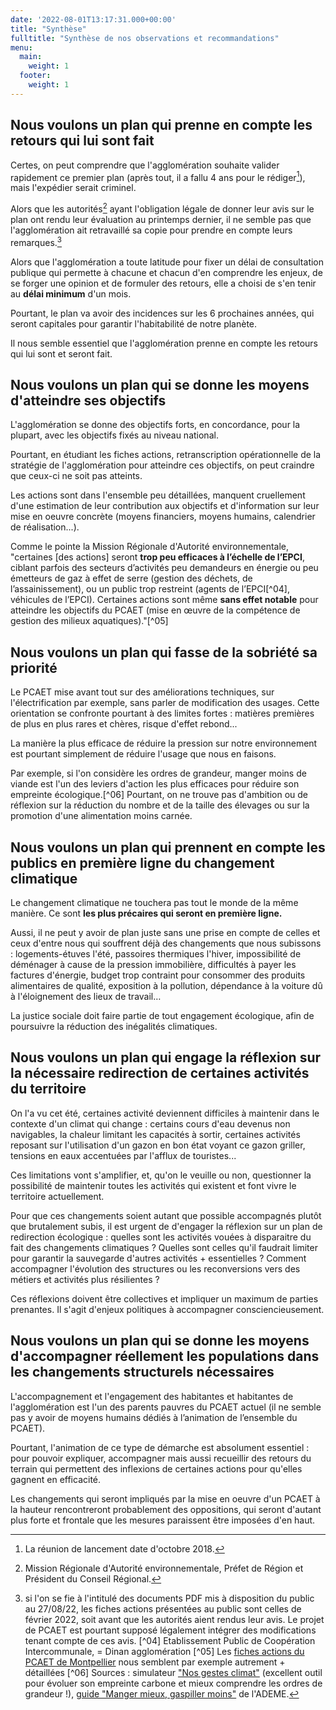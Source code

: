 ```yaml
---
date: '2022-08-01T13:17:31.000+00:00'
title: "Synthèse"
fulltitle: "Synthèse de nos observations et recommandations"
menu:
  main:
    weight: 1
  footer:
    weight: 1
---
```


## Nous voulons un plan qui prenne en compte les retours qui lui sont fait

Certes, on peut comprendre que l'agglomération souhaite valider rapidement ce premier plan (après tout, il a fallu 4 ans pour le rédiger[^01]), mais l'expédier serait criminel.

Alors que les autorités[^02] ayant l'obligation légale de donner leur avis sur le plan ont rendu leur évaluation au printemps dernier, il ne semble pas que l'agglomération ait retravaillé sa copie pour prendre en compte leurs remarques.[^03]

Alors que l'agglomération a toute latitude pour fixer un délai de consultation publique qui permette à chacune et chacun d'en comprendre les enjeux, de se forger une opinion et de formuler des retours, elle a choisi de s'en tenir au **délai minimum** d'un mois.

Pourtant, le plan va avoir des incidences sur les 6 prochaines années, qui seront capitales pour garantir l'habitabilité de notre planète.

Il nous semble essentiel que l'agglomération prenne en compte les retours qui lui sont et seront fait.

## Nous voulons un plan qui se donne les moyens d'atteindre ses objectifs

L'agglomération se donne des objectifs forts, en concordance, pour la plupart, avec les objectifs fixés au niveau national.

Pourtant, en étudiant les fiches actions, retranscription opérationnelle de la stratégie de l'agglomération pour atteindre ces objectifs, on peut craindre que ceux-ci ne soit pas atteints.

Les actions sont dans l'ensemble peu détaillées, manquent cruellement d'une estimation de leur contribution aux objectifs et d'information sur leur mise en oeuvre concrète (moyens financiers, moyens humains, calendrier de réalisation...).

Comme le pointe la Mission Régionale d'Autorité environnementale, "certaines [des actions] seront **trop peu efficaces à l’échelle de l’EPCI**, ciblant parfois des secteurs d’activités peu demandeurs en énergie ou peu émetteurs de gaz à effet de serre (gestion des déchets, de l’assainissement), ou un public trop restreint (agents de l’EPCI[^04], véhicules de l’EPCI). Certaines actions sont même **sans effet notable** pour atteindre les objectifs du PCAET (mise en œuvre de la compétence de gestion des milieux aquatiques)."[^05]

## Nous voulons un plan qui fasse de la sobriété sa priorité

Le PCAET mise avant tout sur des améliorations techniques, sur l'électrification par exemple, sans parler de modification des usages. Cette orientation se confronte pourtant à des limites fortes : matières premières de plus en plus rares et chères, risque d'effet rebond...

La manière la plus efficace de réduire la pression sur notre environnement est pourtant simplement de réduire l'usage que nous en faisons.

Par exemple, si l'on considère les ordres de grandeur, manger moins de viande est l'un des leviers d'action les plus efficaces pour réduire son empreinte écologique.[^06] Pourtant, on ne trouve pas d'ambition ou de réflexion sur la réduction du nombre et de la taille des élevages ou sur la promotion d'une alimentation moins carnée.

## Nous voulons un plan qui prennent en compte les publics en première ligne du changement climatique

Le changement climatique ne touchera pas tout le monde de la même manière. Ce sont **les plus précaires qui seront en première ligne.**

Aussi, il ne peut y avoir de plan juste sans une prise en compte de celles et ceux d'entre nous qui souffrent déjà des changements que nous subissons : logements-étuves l'été, passoires thermiques l'hiver, impossibilité de déménager à cause de la pression immobilière, difficultés à payer les factures d'énergie, budget trop contraint pour consommer des produits alimentaires de qualité, exposition à la pollution, dépendance à la voiture dû à l'éloignement des lieux de travail…

La justice sociale doit faire partie de tout engagement écologique, afin de poursuivre la réduction des inégalités climatiques.

## Nous voulons un plan qui engage la réflexion sur la nécessaire redirection de certaines activités du territoire

On l'a vu cet été, certaines activité deviennent difficiles à maintenir dans le contexte d'un climat qui change : certains cours d'eau devenus non navigables, la chaleur limitant les capacités à sortir, certaines activités reposant sur l'utilisation d'un gazon en bon état voyant ce gazon griller, tensions en eaux accentuées par l'afflux de touristes...

Ces limitations vont s'amplifier, et, qu'on le veuille ou non, questionner la possibilité de maintenir toutes les activités qui existent et font vivre le territoire actuellement.

Pour que ces changements soient autant que possible accompagnés plutôt que brutalement subis, il est urgent de d'engager la réflexion sur un plan de redirection écologique : quelles sont les activités vouées à disparaitre du fait des changements climatiques ? Quelles sont celles qu'il faudrait limiter pour garantir la sauvegarde d'autres activités + essentielles ? Comment accompagner l'évolution des structures ou les reconversions vers des métiers et activités plus résilientes ?

Ces réflexions doivent être collectives et impliquer un maximum de parties prenantes. Il s'agit d'enjeux politiques à accompagner consciencieusement.

## Nous voulons un plan qui se donne les moyens d'accompagner réellement les populations dans les changements structurels nécessaires

L'accompagnement et l'engagement des habitantes et habitantes de l'agglomération est l'un des parents pauvres du PCAET actuel (il ne semble pas y avoir de moyens humains dédiés à l’animation de l’ensemble du PCAET).

Pourtant, l'animation de ce type de démarche est absolument essentiel : pour pouvoir expliquer, accompagner mais aussi recueillir des retours du terrain qui permettent des inflexions de certaines actions pour qu'elles gagnent en efficacité.

Les changements qui seront impliqués par la mise en oeuvre d'un PCAET à la hauteur rencontreront probablement des oppositions, qui seront d'autant plus forte et frontale que les mesures paraissent être imposées d'en haut.


[^01]: La réunion de lancement date d'octobre 2018.
[^02]: Mission Régionale d'Autorité environnementale, Préfet de Région et Président du Conseil Régional.
[^03]: si l'on se fie à l'intitulé des documents PDF mis à disposition du public au 27/08/22, les fiches actions présentées au public sont celles de février 2022, soit avant que les autorités aient rendus leur avis. Le projet de PCAET est pourtant supposé légalement intégrer des modifications tenant compte de ces avis.
[^04] Etablissement Public de Coopération Intercommunale, = Dinan agglomération
[^05] Les [fiches actions du PCAET de Montpellier](https://www.montpellier3m.fr/sites/default/files/programme_dactions_pcaet.pdf) nous semblent par exemple autrement + détaillées
[^06] Sources : simulateur ["Nos gestes climat"](https://nosgestesclimat.fr/actions/plus/alimentation/devenir-v%C3%A9g%C3%A9tarien) (excellent outil pour évoluer son empreinte carbone et mieux comprendre les ordres de grandeur !), [guide "Manger mieux, gaspiller moins"](https://librairie.ademe.fr/consommer-autrement/1947-manger-mieux-gaspiller-moins-9791029708480.html) de l'ADEME.
